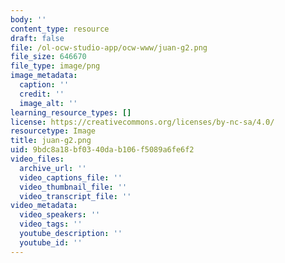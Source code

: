 ```yaml
---
body: ''
content_type: resource
draft: false
file: /ol-ocw-studio-app/ocw-www/juan-g2.png
file_size: 646670
file_type: image/png
image_metadata:
  caption: ''
  credit: ''
  image_alt: ''
learning_resource_types: []
license: https://creativecommons.org/licenses/by-nc-sa/4.0/
resourcetype: Image
title: juan-g2.png
uid: 9bdc8a18-bf03-40da-b106-f5089a6fe6f2
video_files:
  archive_url: ''
  video_captions_file: ''
  video_thumbnail_file: ''
  video_transcript_file: ''
video_metadata:
  video_speakers: ''
  video_tags: ''
  youtube_description: ''
  youtube_id: ''
---
```

